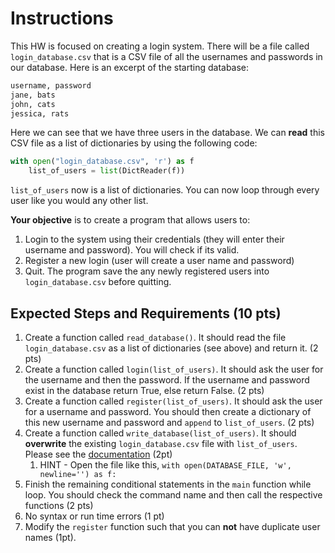 # Instructions  

This HW is focused on creating a login system. There will be a file called `login_database.csv` that is a CSV file of all the usernames and passwords in our database. Here is an excerpt of the starting database:

```txt
username, password
jane, bats
john, cats
jessica, rats
```

Here we can see that we have three users in the database. We can **read** this CSV file as a list of dictionaries by using the following code:

```python
with open("login_database.csv", 'r') as f
    list_of_users = list(DictReader(f))
```

`list_of_users` now is a list of dictionaries. You can now loop through every user like you would any other list. 

**Your objective** is to create a program that allows users to: 
1. Login to the system using their credentials (they will enter their username and password). You will check if its valid.
3. Register a new login (user will create a user name and password)
3. Quit. The program save the any newly registered users into `login_database.csv` before quitting.


## Expected Steps and Requirements (10 pts)

1. Create a function called `read_database()`. It should read the file `login_database.csv` as a list of dictionaries (see above) and return it. (2 pts)
2. Create a function called `login(list_of_users)`. It should ask the user for the username and then the password. If the username and password exist in the database return True, else return False. (2 pts)
3. Create a function called `register(list_of_users)`. It should ask the user for a username and password. You should then create a dictionary of this new username and password and `append` to `list_of_users`. (2 pts)
3. Create a function called `write_database(list_of_users)`. It should **overwrite** the existing `login_database.csv` file with `list_of_users`. Please see the [documentation](https://docs.python.org/3/library/csv.html#csv.DictWriter) (2pt)
    1. HINT - Open the file like this, `with open(DATABASE_FILE, 'w', newline='') as f:`
4. Finish the remaining conditional statements in the `main` function while loop. You should check the command name and then call the respective functions (2 pts)
5. No syntax or run time errors (1 pt)
6. Modify the `register` function such that you can **not** have duplicate user names (1pt).



